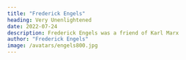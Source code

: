 ```yaml
---
title: "Frederick Engels"
heading: Very Unenlightened
date: 2022-07-24
description: Frederick Engels was a friend of Karl Marx
author: "Frederick Engels"
image: /avatars/engels800.jpg
---
```

